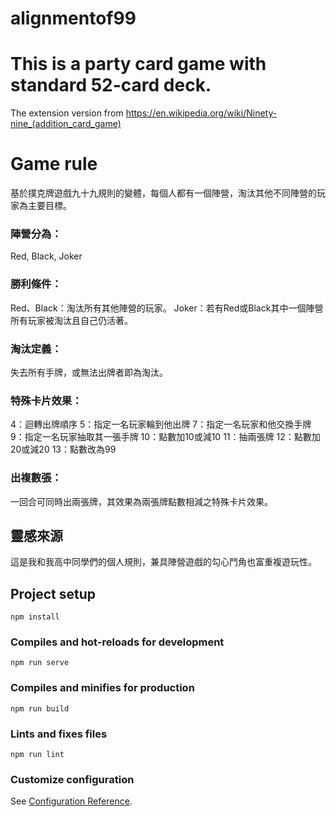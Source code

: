 # alignmentof99

# This is a party card game with standard 52-card deck. 
The extension version from https://en.wikipedia.org/wiki/Ninety-nine_(addition_card_game) 

# Game rule
基於撲克牌遊戲九十九規則的變體，每個人都有一個陣營，淘汰其他不同陣營的玩家為主要目標。

### 陣營分為：
Red, Black, Joker

### 勝利條件：
Red、Black：淘汰所有其他陣營的玩家。
Joker：若有Red或Black其中一個陣營所有玩家被淘汰且自己仍活著。

### 淘汰定義：
失去所有手牌，或無法出牌者即為淘汰。

### 特殊卡片效果：
4：迴轉出牌順序
5：指定一名玩家輪到他出牌
7：指定一名玩家和他交換手牌
9：指定一名玩家抽取其一張手牌
10：點數加10或減10
11：抽兩張牌
12：點數加20或減20
13：點數改為99

### 出複數張：
一回合可同時出兩張牌，其效果為兩張牌點數相減之特殊卡片效果。

## 靈感來源
這是我和我高中同學們的個人規則，兼具陣營遊戲的勾心鬥角也富重複遊玩性。

## Project setup
```
npm install
```

### Compiles and hot-reloads for development
```
npm run serve
```

### Compiles and minifies for production
```
npm run build
```

### Lints and fixes files
```
npm run lint
```

### Customize configuration
See [Configuration Reference](https://cli.vuejs.org/config/).
